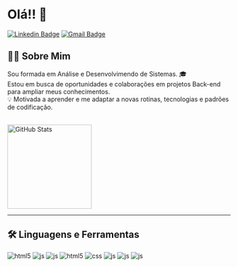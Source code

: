 # Olá!!  👋

[![Linkedin Badge](https://img.shields.io/badge/-brunavasconceloss-blue?style=flat&logo=Linkedin&logoColor=white&link=https://www.linkedin.com/in/brunavasconceloss/)](https://www.linkedin.com/in/brunavasconceloss/)
[![Gmail Badge](https://img.shields.io/badge/-vasconcelosbruna19-c14438?style=flat&logo=Gmail&logoColor=white&link=mailto:vasconcelosbruna19@gmail.com)](mailto:vasconcelosbruna19@gmail.com)


##  👨‍💻 Sobre Mim

Sou formada em Análise e Desenvolvimendo de Sistemas. 🎓  
Estou em busca de oportunidades e colaborações em projetos Back-end para ampliar meus conhecimentos. </br>
💡 Motivada a aprender e me adaptar a novas rotinas, tecnologias e padrões de codificação.

 </br><img height="190em" src="https://github-readme-stats.vercel.app/api?username=brunavasconceloss&amp;show_icons=true" alt="GitHub Stats">


***
    
##  🛠️ Linguagens e Ferramentas

<div style="display: inline_block">
  <img align="center" alt="html5" src="https://img.shields.io/badge/PHP-777BB4?style=for-the-badge&logo=php&logoColor=white" />
  <img align="center" alt="js" src="https://img.shields.io/badge/Laravel-FF2D20?style=for-the-badge&logo=laravel&logoColor=white" />  
  <img align="center" alt="js" src="https://img.shields.io/badge/Bootstrap-563D7C?style=for-the-badge&logo=bootstrap&logoColor=white" />  
  <img align="center" alt="html5" src="https://img.shields.io/badge/HTML5-E34F26?style=for-the-badge&logo=html5&logoColor=white" />
  <img align="center" alt="css" src="https://img.shields.io/badge/CSS3-1572B6?style=for-the-badge&logo=css3&logoColor=white" />
  <img align="center" alt="js" src="https://img.shields.io/badge/JavaScript-F7DF1E?style=for-the-badge&logo=javascript&logoColor=black" />
  <img align="center" alt="js" src="https://img.shields.io/badge/MySQL-00000F?style=for-the-badge&logo=mysql&logoColor=white" />  
  <img align="center" alt="js" src="https://img.shields.io/badge/Java-ED8B00?style=for-the-badge&logo=openjdk&logoColor=white" />  
</div><br/>



